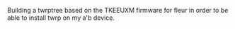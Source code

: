 Building a twrptree based on the TKEEUXM firmware for fleur in order to be able to install twrp on my a'b device.


<!---
dg1958/dg1958 is a ✨ special ✨ repository because its `README.md` (this file) appears on your GitHub profile.
You can click the Preview link to take a look at your changes.
--->
